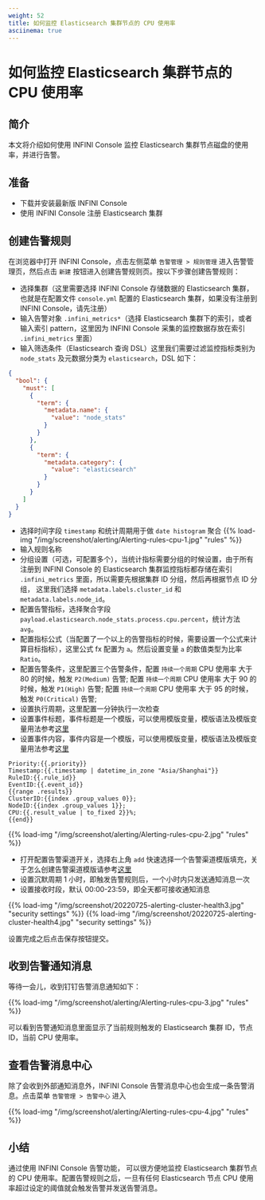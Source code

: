 ```yaml
---
weight: 52
title: 如何监控 Elasticsearch 集群节点的 CPU 使用率
asciinema: true
---
```


# 如何监控 Elasticsearch 集群节点的 CPU 使用率

## 简介

本文将介绍如何使用 INFINI Console 监控 Elasticsearch 集群节点磁盘的使用率，并进行告警。

## 准备

- 下载并安装最新版 INFINI Console
- 使用 INFINI Console 注册 Elasticsearch 集群

## 创建告警规则

在浏览器中打开 INFINI Console，点击左侧菜单 `告警管理 > 规则管理` 进入告警管理页，然后点击
`新建` 按钮进入创建告警规则页。按以下步骤创建告警规则：

- 选择集群（这里需要选择 INFINI Console 存储数据的 Elasticsearch 集群，也就是在配置文件 `console.yml`
  配置的 Elasticsearch 集群，如果没有注册到 INFINI Console，请先注册）
- 输入告警对象 `.infini_metrics*`（选择 Elasticsearch 集群下的索引，或者输入索引 pattern，这里因为 INFINI Console
  采集的监控数据存放在索引 `.infini_metrics` 里面）
- 输入筛选条件（Elasticsearch 查询 DSL）这里我们需要过滤监控指标类别为 `node_stats`
  及元数据分类为 `elasticsearch`，DSL 如下：

```json
{
  "bool": {
    "must": [
      {
        "term": {
          "metadata.name": {
            "value": "node_stats"
          }
        }
      },
      {
        "term": {
          "metadata.category": {
            "value": "elasticsearch"
          }
        }
      }
    ]
  }
}
```

- 选择时间字段 `timestamp` 和统计周期用于做 `date histogram` 聚合
  {{% load-img "/img/screenshot/alerting/Alerting-rules-cpu-1.jpg" "rules" %}}
- 输入规则名称
- 分组设置（可选，可配置多个），当统计指标需要分组的时候设置，由于所有注册到 INFINI Console
  的 Elasticsearch 集群监控指标都存储在索引 `.infini_metrics` 里面，所以需要先根据集群 ID 分组，然后再根据节点 ID 分组，
  这里我们选择 `metadata.labels.cluster_id` 和 `metadata.labels.node_id`。
- 配置告警指标，选择聚合字段 `payload.elasticsearch.node_stats.process.cpu.percent`，统计方法 `avg`。
- 配置指标公式（当配置了一个以上的告警指标的时候，需要设置一个公式来计算目标指标），这里公式
  fx 配置为 `a`。然后设置变量 `a` 的数值类型为比率 `Ratio`。
- 配置告警条件，这里配置三个告警条件，配置 `持续一个周期` CPU 使用率 大于 80 的时候，触发 `P2(Medium)` 告警;
  配置 `持续一个周期` CPU 使用率 大于 90 的时候，触发 `P1(High)` 告警;
  配置 `持续一个周期` CPU 使用率 大于 95 的时候，触发 `P0(Critical)` 告警;
- 设置执行周期，这里配置一分钟执行一次检查
- 设置事件标题，事件标题是一个模版，可以使用模版变量，模版语法及模版变量用法参考[这里](../reference/alerting/variables/)
- 设置事件内容，事件内容是一个模版，可以使用模版变量，模版语法及模版变量用法参考[这里](../reference/alerting/variables/)

```aidl
Priority:{{.priority}}
Timestamp:{{.timestamp | datetime_in_zone "Asia/Shanghai"}}
RuleID:{{.rule_id}}
EventID:{{.event_id}}
{{range .results}}
ClusterID:{{index .group_values 0}};
NodeID:{{index .group_values 1}};
CPU:{{.result_value | to_fixed 2}}%;
{{end}}
```

{{% load-img "/img/screenshot/alerting/Alerting-rules-cpu-2.jpg" "rules" %}}

- 打开配置告警渠道开关，选择右上角 `add` 快速选择一个告警渠道模版填充，关于怎么创建告警渠道模版请参考[这里](../reference/alerting/channel/)
- 设置沉默周期 1 小时，即触发告警规则后，一个小时内只发送通知消息一次
- 设置接收时段，默认 00:00-23:59，即全天都可接收通知消息

{{% load-img "/img/screenshot/20220725-alerting-cluster-health3.jpg" "security settings" %}}
{{% load-img "/img/screenshot/20220725-alerting-cluster-health4.jpg" "security settings" %}}

设置完成之后点击保存按钮提交。

## 收到告警通知消息

等待一会儿，收到钉钉告警消息通知如下：

{{% load-img "/img/screenshot/alerting/Alerting-rules-cpu-3.jpg" "rules" %}}

可以看到告警通知消息里面显示了当前规则触发的 Elasticsearch 集群 ID，节点 ID，当前 CPU 使用率。

## 查看告警消息中心

除了会收到外部通知消息外，INFINI Console 告警消息中心也会生成一条告警消息。点击菜单 `告警管理 > 告警中心` 进入

{{% load-img "/img/screenshot/alerting/Alerting-rules-cpu-4.jpg" "rules" %}}

## 小结

通过使用 INFINI Console 告警功能， 可以很方便地监控 Elasticsearch 集群节点的 CPU
使用率。配置告警规则之后，一旦有任何 Elasticsearch 节点 CPU 使用率超过设定的阈值就会触发告警并发送告警消息。
